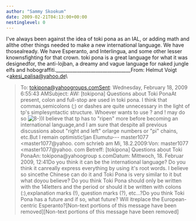 ```yaml
---
author: "Sammy Skookum"
date: 2009-02-21T04:13:00+00:00
nestinglevel: 0
---
```

I've always been against the idea of toki pona as an IAL, or adding math and allthe other things needed to make a new international language. We have thosealready. We have Esperanto, and Interlingua, and some other lesser knownsfighting for that crown. toki pona is a great language for what it was designedfor, the anti-lojban, a dreamy and vague language for naked jungle elfs and hobograffiti.\_\_\_\_\_\_\_\_\_\_\_\_\_\_\_\_\_\_\_\_\_\_\_\_\_\_\_\_\_\_\_\_From: Helmut Voigt <[akesi_palisa@yahoo.de](mailto://akesi_palisa@yahoo.de)\
>To: [tokipona@yahoogroups.comSent](mailto://tokipona@yahoogroups.comSent): Wednesday, February 18, 2009 6:55:43 AMSubject: AW: \[tokipona\] Questions about Toki PonaAt present, colon and full-stop are used in toki pona. I think that commas,semicolons (;) or dashes are quite unnecessary in the light of tp's simplesyntactic structure. Whoever wants to use ? and ! may do so ![8-)](images/smilies/icon_cool.gif "Cool"))I believe that tp has to "ripen" more before becoming an international language,and I am sure that despite all previous discussions about "right and left" orlarge numbers or "pi" chains, etc.But I remain optimistic!jan Elumutu---
 master1077 <master1077@yahoo. com
> schrieb am Mi, 18.2.2009:Von: master1077 <master1077@yahoo. com
>Betreff: \[tokipona\] Questions about Toki PonaAn: tokipona@yahoogroup s.comDatum: Mittwoch, 18. Februar 2009, 12:41Do you think it can be the international language? Do you think it canreally express everything by using it's root words. I believe so sincethe Chinese can do it and Toki Pona is very similar to it but what doyou believe? Do you think Toki Pona should only be written with the 14letters and the period or should it be written with colons (:),explanation marks (!), question marks (?), etc...?Do you think Toki Pona has a future and if so, what future? Will itreplace the European-centric Esperanto?\[Non-text portions of this message have been removed\]\[Non-text portions of this message have been removed\]